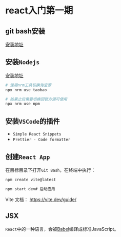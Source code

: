 # react入门第一期

## git bash安装

[安装地址](https://gitforwindows.org/)

## 安装`Nodejs`

[安装地址](https://nodejs.org/en/)



```bash
# 使用nrm工具切换淘宝源
npx nrm use taobao

# 如果之后需要切换回官方源可使用
npx nrm use npm
```



## 安装`VSCode`的插件

-   `Simple React Snippets`
-   `Prettier - Code formatter`

## 创建`React App`

在目标目录下打开`Git Bash`，在终端中执行：

```bash
npm create vite@latest

npm start dev# 启动应用
```

 Vite 文档： https://vite.dev/guide/

## JSX

`React`中的一种语言，会被[Babel](https://babeljs.io/repl/)编译成标准JavaScript。

